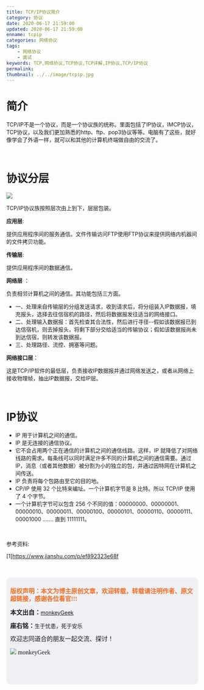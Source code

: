 ```yaml
---
title: TCP/IP协议简介
category: 协议
date: 2020-06-17 21:59:00
updated: 2020-06-17 21:59:00
enname: tcpip
categories: 网络协议
tags:
	- 网络协议
	- 面试
keywords: TCP,网络协议,TCP协议,TCP详解,IP协议,TCP/IP协议
permalink:
thumbnail: ../../image/tcpip.jpg
---
```


# 简介

TCP/IP不是一个协议，而是一个协议族的统称。里面包括了IP协议，IMCP协议，TCP协议，以及我们更加熟悉的http、ftp、pop3协议等等。<!--more-->电脑有了这些，就好像学会了外语一样，就可以和其他的计算机终端做自由的交流了。

</br>

# 协议分层

![](../../../../image/tcpip.jpg)

TCP/IP协议族按照层次由上到下，层层包装。

**应用层**:

提供应用程序间的服务通信。文件传输访问FTP使用FTP协议来提供网络内机器间的文件拷贝功能。

**传输层**:

提供应用程序间的数据通信。

**网络层** ：

负责相邻计算机之间的通信。其功能包括三方面。

- 一、处理来自传输层的分组发送请求，收到请求后，将分组装入IP数据报，填充报头，选择去往信宿机的路径，然后将数据报发往适当的网络接口。
- 二、处理输入数据报：首先检查其合法性，然后进行寻径--假如该数据报已到达信宿机，则去掉报头，将剩下部分交给适当的传输协议；假如该数据报尚未到达信宿，则转发该数据报。
- 三、处理路径、流控、拥塞等问题。

**网络接口层**：

这是TCP/IP软件的最低层，负责接收IP数据报并通过网络发送之，或者从网络上接收物理帧，抽出IP数据报，交给IP层。

</br>

# IP协议

- IP 用于计算机之间的通信。
- IP 是无连接的通信协议。
- 它不会占用两个正在通信的计算机之间的通信线路。这样，IP 就降低了对网络线路的需求。每条线可以同时满足许多不同的计算机之间的通信需要。通过 IP，消息（或者其他数据）被分割为小的独立的包，并通过因特网在计算机之间传送。
- IP 负责将每个包路由至它的目的地。
- CP/IP 使用 32 个比特来编址。一个计算机字节是 8 比特。所以 TCP/IP 使用了 4 个字节。
- 一个计算机字节可以包含 256 个不同的值：00000000、00000001、00000010、00000011、00000100、00000101、00000110、00000111、00001000 ....... 直到 11111111。



</br>

参考资料:

[1]https://www.jianshu.com/p/ef892323e68f

</br>

</br>

<script>
var _hmt = _hmt || [];
(function() {
  var hm = document.createElement("script");
  hm.src = "https://hm.baidu.com/hm.js?2f798e6b269c8a40f12bef25d7f1876d";
  var s = document.getElementsByTagName("script")[0]; 
  s.parentNode.insertBefore(hm, s);
})();
</script>

<div style="height:260px; background-color:rgb(238,240,244); padding:10px;border-radius:10px;">
    <p style="color:#f36c21;font:bold 16px/20px 'kaiTi';">
      版权声明：本文为博主原创文章，欢迎转载，转载请注明作者、原文超链接，感谢各位看官!!!
    </p>
    <p>
      <span style="font:bold 16px/20px 'kaiTi';">本文出自：</span><a href="https://monkeyGeek369.github.io">monkeyGeek</a> 
    </p>
    <p>
      <span style="font:bold 16px/20px 'kaiTi';">座右铭：</span><span>生于忧患，死于安乐</span> 
    </p>
    <p>
      <span style="font:16px/20px 'kaiTi';">欢迎志同道合的朋友一起交流、探讨！</span> 
    </p>
    <img style="height:auto; width:auto;flot:left;" src="../../../../image/monkey64.png" /><span style="font:16px/20px 'kaiTi';flot:left;">   monkeyGeek</span>


